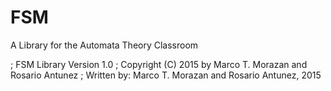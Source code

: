 # FSM
A Library for the Automata Theory Classroom

; FSM Library Version 1.0
; Copyright (C) 2015 by Marco T. Morazan and Rosario Antunez
; Written by: Marco T. Morazan and Rosario Antunez, 2015
